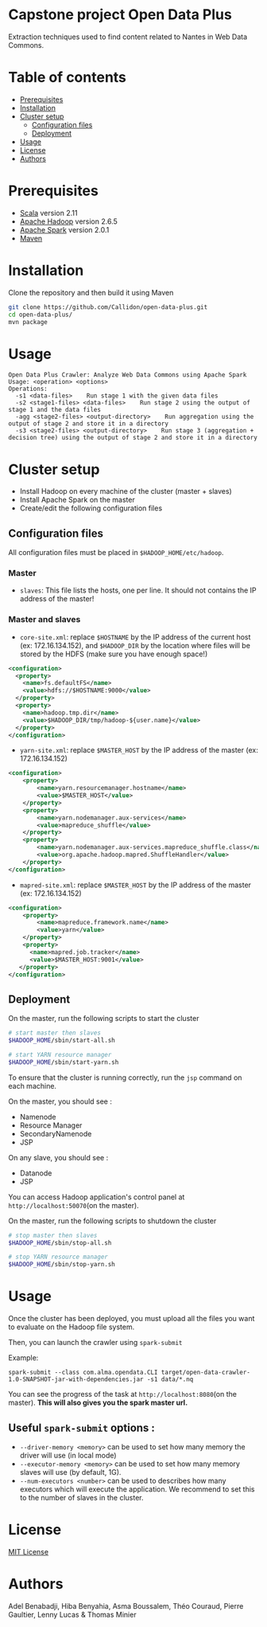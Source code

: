 # Capstone project Open Data Plus
Extraction techniques used to find content related to Nantes in Web Data Commons.

# Table of contents
* [Prerequisites](#prerequisites)
* [Installation](#installation)
* [Cluster setup](#cluster-setup)
  * [Configuration files](#configuration-files)
  * [Deployment](#deployment)
* [Usage](#usage)
* [License](#license)
* [Authors](#authors)

# Prerequisites
* [Scala](http://www.scala-lang.org/) version 2.11
* [Apache Hadoop](https://hadoop.apache.org/) version 2.6.5
* [Apache Spark](https://spark.apache.org/) version 2.0.1
* [Maven](https://maven.apache.org/)

# Installation

Clone the repository and then build it using Maven
```bash
git clone https://github.com/Callidon/open-data-plus.git
cd open-data-plus/
mvn package
```
# Usage
```
Open Data Plus Crawler: Analyze Web Data Commons using Apache Spark
Usage: <operation> <options>
Operations:
  -s1 <data-files>    Run stage 1 with the given data files
  -s2 <stage1-files> <data-files>    Run stage 2 using the output of stage 1 and the data files
  -agg <stage2-files> <output-directory>    Run aggregation using the output of stage 2 and store it in a directory
  -s3 <stage2-files> <output-directory>    Run stage 3 (aggregation + decision tree) using the output of stage 2 and store it in a directory
```

# Cluster setup

* Install Hadoop on every machine of the cluster (master + slaves)
* Install Apache Spark on the master
* Create/edit the following configuration files

## Configuration files

All configuration files must be placed in `$HADOOP_HOME/etc/hadoop`.

### Master

* `slaves`: This file lists the hosts, one per line. It should not contains the IP address of the master!

### Master and slaves

* `core-site.xml`: replace `$HOSTNAME` by the IP address of the current host (ex: 172.16.134.152), and `$HADOOP_DIR` by the location where files will be stored by the HDFS (make sure you have enough space!)
```xml
<configuration>
  <property>
    <name>fs.defaultFS</name>
    <value>hdfs://$HOSTNAME:9000</value>
  </property>
  <property>
  	<name>hadoop.tmp.dir</name>
  	<value>$HADOOP_DIR/tmp/hadoop-${user.name}</value>
  </property>
</configuration>
```

* `yarn-site.xml`: replace `$MASTER_HOST` by the IP address of the master (ex: 172.16.134.152)
```xml
<configuration>
	<property>
        <name>yarn.resourcemanager.hostname</name>
        <value>$MASTER_HOST</value>
    </property>
    <property>
        <name>yarn.nodemanager.aux-services</name>
        <value>mapreduce_shuffle</value>
    </property>
    <property>
        <name>yarn.nodemanager.aux-services.mapreduce_shuffle.class</name>
        <value>org.apache.hadoop.mapred.ShuffleHandler</value>
    </property>
</configuration>
```

* `mapred-site.xml`: replace `$MASTER_HOST` by the IP address of the master (ex: 172.16.134.152)
```xml
<configuration>
	<property>
        <name>mapreduce.framework.name</name>
        <value>yarn</value>
    </property>
    <property>
      <name>mapred.job.tracker</name>
      <value>$MASTER_HOST:9001</value>
   </property>
</configuration>
```

## Deployment

On the master, run the following scripts to start the cluster
```bash
# start master then slaves
$HADOOP_HOME/sbin/start-all.sh

# start YARN resource manager
$HADOOP_HOME/sbin/start-yarn.sh
```

To ensure that the cluster is running correctly, run the `jsp` command on each machine.

On the master, you should see :
* Namenode
* Resource Manager
* SecondaryNamenode
* JSP

On any slave, you should see :
* Datanode
* JSP

You can access Hadoop application's control panel at `http://localhost:50070`(on the master).

On the master, run the following scripts to shutdown the cluster
```bash
# stop master then slaves
$HADOOP_HOME/sbin/stop-all.sh

# stop YARN resource manager
$HADOOP_HOME/sbin/stop-yarn.sh
```

# Usage

Once the cluster has been deployed, you must upload all the files you want to evaluate on the Hadoop file system.

Then, you can launch the crawler using `spark-submit`

Example:
```
spark-submit --class com.alma.opendata.CLI target/open-data-crawler-1.0-SNAPSHOT-jar-with-dependencies.jar -s1 data/*.nq
```

You can see the progress of the task at `http://localhost:8080`(on the master). **This will also gives you the spark master url.**

## Useful `spark-submit` options :

* `--driver-memory <memory>` can be used to set how many memory the driver will use (in local mode)
* `--executor-memory <memory>` can be used to set how many memory slaves will use (by default, 1G).
* `--num-executors <number>` can be used to describes how many executors which will execute the application. We recommend to set this to the number of slaves in the cluster.

# License

[MIT License](https://github.com/Callidon/open-data-plus/blob/master/LICENSE)

# Authors

Adel Benabadji, Hiba Benyahia, Asma Boussalem, Théo Couraud, Pierre Gaultier, Lenny Lucas & Thomas Minier

